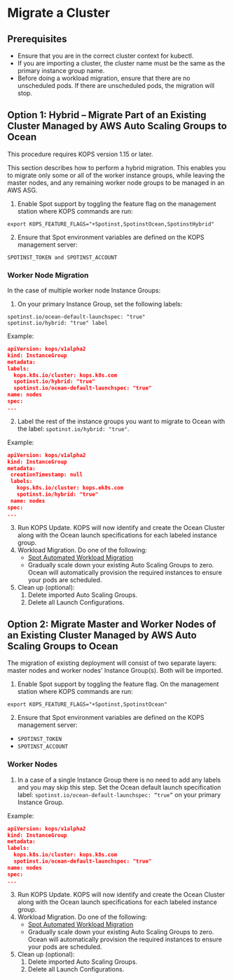 # Migrate a Cluster

## Prerequisites

- Ensure that you are in the correct cluster context for kubectl.
- If you are importing a cluster, the cluster name must be the same as the primary instance group name.
- Before doing a workload migration, ensure that there are no unscheduled pods. If there are unscheduled pods, the migration will stop.

## Option 1: Hybrid – Migrate Part of an Existing Cluster Managed by AWS Auto Scaling Groups to Ocean

This procedure requires KOPS version 1.15 or later.

This section describes how to perform a hybrid migration. This enables you to migrate only some or all of the worker instance groups, while leaving the master nodes, and any remaining worker node groups to be managed in an AWS ASG.

1. Enable Spot support by toggling the feature flag on the management station where KOPS commands are run:

`export KOPS_FEATURE_FLAGS="+Spotinst,SpotinstOcean,SpotinstHybrid"`

2. Ensure that Spot environment variables are defined on the KOPS management server:

`SPOTINST_TOKEN and SPOTINST_ACCOUNT`

### Worker Node Migration

In the case of multiple worker node Instance Groups:

1. On your primary Instance Group, set the following labels:

`spotinst.io/ocean-default-launchspec: "true"`  
`spotinst.io/hybrid: "true" label`

Example:

```json
apiVersion: kops/v1alpha2
kind: InstanceGroup
metadata:
labels:
  kops.k8s.io/cluster: kops.k8s.com
  spotinst.io/hybrid: "true"
  spotinst.io/ocean-default-launchspec: "true"
name: nodes
spec:
...
```

2. Label the rest of the instance groups you want to migrate to Ocean with the label:
   `spotinst.io/hybrid: "true"`.

Example:

```json
apiVersion: kops/v1alpha2
kind: InstanceGroup
metadata:
 creationTimestamp: null
 labels:
   kops.k8s.io/cluster: kops.ek8s.com
   spotinst.io/hybrid: "true"
 name: nodes
spec:
...
```

3. Run KOPS Update. KOPS will now identify and create the Ocean Cluster along with the Ocean launch specifications for each labeled instance group.
4. Workload Migration. Do one of the following:
   - [Spot Automated Workload Migration](ocean/tutorials/migrate-workload.md)
   - Gradually scale down your existing Auto Scaling Groups to zero. Ocean will automatically provision the required instances to ensure your pods are scheduled.
5. Clean up (optional):
   1. Delete imported Auto Scaling Groups.
   2. Delete all Launch Configurations.

## Option 2: Migrate Master and Worker Nodes of an Existing Cluster Managed by AWS Auto Scaling Groups to Ocean

The migration of existing deployment will consist of two separate layers: master nodes and worker nodes' Instance Group(s). Both will be imported.

1. Enable Spot support by toggling the feature flag. On the management station where KOPS commands are run:

`export KOPS_FEATURE_FLAGS="+Spotinst,SpotinstOcean"`

2. Ensure that Spot environment variables are defined on the KOPS management server:

- `SPOTINST_TOKEN`
- `SPOTINST_ACCOUNT`

### Worker Nodes

1. In a case of a single Instance Group there is no need to add any labels and you may skip this step. Set the Ocean default launch specification label: `spotinst.io/ocean-default-launchspec: “true”` on your primary Instance Group.

Example:

```json
apiVersion: kops/v1alpha2
kind: InstanceGroup
metadata:
labels:
  kops.k8s.io/cluster: kops.k8s.com
  spotinst.io/ocean-default-launchspec: "true"
name: nodes
spec:
...
```

3. Run KOPS Update. KOPS will now identify and create the Ocean Cluster along with the Ocean launch specifications for each labeled instance group.
4. Workload Migration. Do one of the following:
   - [Spot Automated Workload Migration](ocean/tutorials/migrate-workload.md)
   - Gradually scale down your existing Auto Scaling Groups to zero. Ocean will automatically provision the required instances to ensure your pods are scheduled.
5. Clean up (optional):
   1. Delete imported Auto Scaling Groups.
   2. Delete all Launch Configurations.
